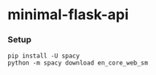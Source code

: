 # minimal-flask-api

### Setup
```angular2html
pip install -U spacy
python -m spacy download en_core_web_sm
```
